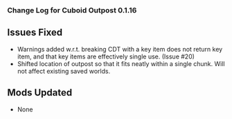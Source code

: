 ### Change Log for Cuboid Outpost 0.1.16

## Issues Fixed

- Warnings added w.r.t. breaking CDT with a key item does not return key item, and that key items are effectively single use. (Issue #20)
- Shifted location of outpost so that it fits neatly within a single chunk. Will not affect existing saved worlds.

## Mods Updated

- None